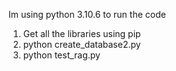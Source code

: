 Im using python 3.10.6 to run the code

1. Get all the libraries using pip
2. python create_database2.py
3. python test_rag.py
